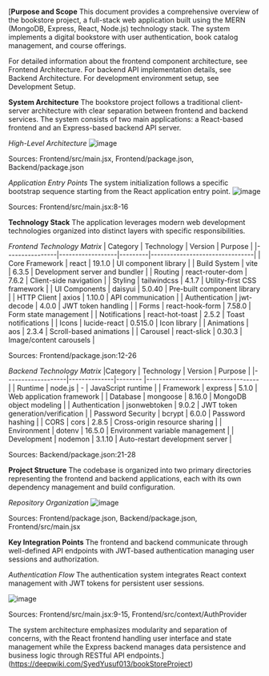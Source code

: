[**Purpose and Scope**
This document provides a comprehensive overview of the bookstore project, a full-stack web application built using the MERN (MongoDB, Express, React, Node.js) technology stack. The system implements a digital bookstore with user authentication, book catalog management, and course offerings.

For detailed information about the frontend component architecture, see Frontend Architecture. For backend API implementation details, see Backend Architecture. For development environment setup, see Development Setup.

**System Architecture**
The bookstore project follows a traditional client-server architecture with clear separation between frontend and backend services. The system consists of two main applications: a React-based frontend and an Express-based backend API server.

*High-Level Architecture*
![image](https://github.com/user-attachments/assets/ebafdd2c-1f35-4e8c-be00-76b6c96041e8)

Sources: Frontend/src/main.jsx, Frontend/package.json, Backend/package.json

*Application Entry Points*
The system initialization follows a specific bootstrap sequence starting from the React application entry point.
![image](https://github.com/user-attachments/assets/2f54595c-f745-4318-8768-8f49bfc7390a)

Sources: Frontend/src/main.jsx:8-16

**Technology Stack**
The application leverages modern web development technologies organized into distinct layers with specific responsibilities.

*Frontend Technology Matrix*
| Category       | Technology       | Version | Purpose                        |
|----------------|------------------|---------|--------------------------------|
| Core Framework | react            | 19.1.0  | UI component library           |
| Build System   | vite             | 6.3.5   | Development server and bundler |
| Routing        | react-router-dom | 7.6.2   | Client-side navigation         |
| Styling        | tailwindcss      |	4.1.7   | Utility-first CSS framework    |
| UI Components  | daisyui          | 5.0.40  | Pre-built component library    |
| HTTP Client    | axios            | 1.10.0  | API communication              |
| Authentication | jwt-decode	      | 4.0.0   |	JWT token handling             |
| Forms	         | react-hook-form  | 7.58.0  | Form state management          |
| Notifications  | react-hot-toast  | 2.5.2   | Toast notifications            |
| Icons          | lucide-react     | 0.515.0	| Icon library                   |
| Animations     | aos              | 2.3.4   | Scroll-based animations        |
| Carousel       | react-slick      | 0.30.3  | Image/content carousels        |

Sources: Frontend/package.json:12-26

*Backend Technology Matrix*
|Category           | Technology   | Version | Purpose                           |
|-------------------|--------------|-------- |-----------------------------------|
| Runtime           | node.js	     | -       | JavaScript runtime                |
| Framework         | express	     | 5.1.0   | Web application framework         |
| Database          | mongoose	   | 8.16.0  | MongoDB object modeling           |
| Authentication    | jsonwebtoken | 9.0.2   | JWT token generation/verification |
| Password Security | bcrypt       | 6.0.0   | Password hashing                  |
| CORS              | cors	       | 2.8.5   | Cross-origin resource sharing     |
| Environment       | dotenv       | 16.5.0  | Environment variable management   |
| Development       | nodemon      | 3.1.10  | Auto-restart development server   |

Sources: Backend/package.json:21-28

**Project Structure**
The codebase is organized into two primary directories representing the frontend and backend applications, each with its own dependency management and build configuration.

*Repository Organization*
![image](https://github.com/user-attachments/assets/e43caadc-737c-48d1-81d6-7b9488cc1bd2)

Sources: Frontend/package.json, Backend/package.json, Frontend/src/main.jsx

**Key Integration Points**
The frontend and backend communicate through well-defined API endpoints with JWT-based authentication managing user sessions and authorization.

*Authentication Flow*
The authentication system integrates React context management with JWT tokens for persistent user sessions.

![image](https://github.com/user-attachments/assets/2e8294c8-f53d-4ffb-a8bc-8863b8da9325)

Sources: Frontend/src/main.jsx:9-15, Frontend/src/context/AuthProvider

The system architecture emphasizes modularity and separation of concerns, with the React frontend handling user interface and state management while the Express backend manages data persistence and business logic through RESTful API endpoints.](https://deepwiki.com/SyedYusuf013/bookStoreProject)
